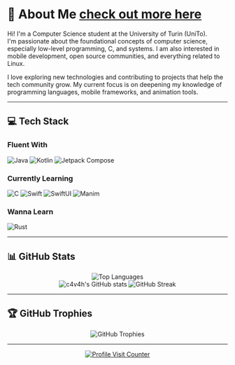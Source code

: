 # 💫 About Me [check out more here](https://c4v4h.github.io)

Hi! I'm a Computer Science student at the University of Turin (UniTo).  
I'm passionate about the foundational concepts of computer science, especially low-level programming, C, and systems. I am also interested in mobile development, open source communities, and everything related to Linux.

I love exploring new technologies and contributing to projects that help the tech community grow. My current focus is on deepening my knowledge of programming languages, mobile frameworks, and animation tools.

---

## 💻 Tech Stack

### Fluent With  
![Java](https://img.shields.io/badge/java-%23ED8B00.svg?style=for-the-badge&logo=openjdk&logoColor=white)
![Kotlin](https://img.shields.io/badge/kotlin-%237F52FF.svg?style=for-the-badge&logo=kotlin&logoColor=white)
![Jetpack Compose](https://img.shields.io/badge/jetpack%20compose-%23007b83.svg?style=for-the-badge&logo=jetpackcompose&logoColor=white)

### Currently Learning  
![C](https://img.shields.io/badge/c-%2300599C.svg?style=for-the-badge&logo=c&logoColor=white)
![Swift](https://img.shields.io/badge/swift-F54A2A?style=for-the-badge&logo=swift&logoColor=white)
![SwiftUI](https://img.shields.io/badge/swiftui-%23373737.svg?style=for-the-badge&logo=swift&logoColor=white)
![Manim](https://img.shields.io/badge/manim-%2337B7E6.svg?style=for-the-badge&logo=python&logoColor=white)

### Wanna Learn  
![Rust](https://img.shields.io/badge/rust-%23000000.svg?style=for-the-badge&logo=rust&logoColor=white)

---

## 📊 GitHub Stats

<p align="center">
  <img src="https://github-readme-stats.vercel.app/api/top-langs/?username=c4v4h&theme=dark&hide_border=true&include_all_commits=false&count_private=false&layout=compact" alt="Top Languages" />
  <br>
  <img src="https://github-readme-stats.vercel.app/api?username=c4v4h&theme=dark&hide_border=true&include_all_commits=false&count_private=false" alt="c4v4h's GitHub stats" />
  <img src="https://github-readme-streak-stats.herokuapp.com/?user=c4v4h&theme=dark&hide_border=true" alt="GitHub Streak" />
</p>

---

## 🏆 GitHub Trophies

<p align="center">
  <img src="https://github-profile-trophy.vercel.app/?username=c4v4h&theme=radical&no-frame=true&no-bg=true&margin-w=4" alt="GitHub Trophies" />
</p>

---

<p align="center">
  <a href="https://visitcount.itsvg.in">
    <img src="https://visitcount.itsvg.in/api?id=c4v4h&icon=5&color=6" alt="Profile Visit Counter"/>
  </a>
</p>
